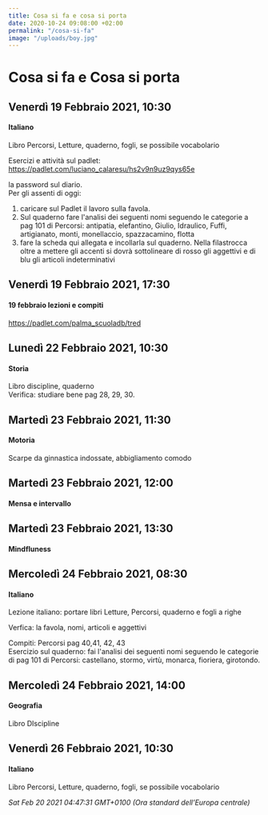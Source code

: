 ```yaml
---
title: Cosa si fa e cosa si porta
date: 2020-10-24 09:08:00 +02:00
permalink: "/cosa-si-fa"
image: "/uploads/boy.jpg"
---
```


# Cosa si fa e Cosa si porta
## Venerdì 19 Febbraio 2021, 10:30
#### Italiano
Libro Percorsi, Letture, quaderno, fogli, se possibile vocabolario  
  
Esercizi e attività sul padlet:  
https://padlet.com/luciano_calaresu/hs2v9n9uz9qys65e  
  
la password sul diario.  
Per gli assenti di oggi:  
1) caricare sul Padlet il lavoro sulla favola.  
2) Sul quaderno fare l'analisi dei seguenti nomi seguendo le categorie a pag 101 di Percorsi: antipatia, elefantino, Giulio, Idraulico, Fuffi, artigianato, monti, monellaccio, spazzacamino, flotta  
3) fare la scheda qui allegata e incollarla sul quaderno. Nella filastrocca oltre a mettere gli accenti si dovrà sottolineare di rosso gli aggettivi e di blu gli articoli indeterminativi  
## Venerdì 19 Febbraio 2021, 17:30
#### 19 febbraio lezioni e compiti
<a href="https://padlet.com/palma_scuoladb/tred" id="ow1420" __is_owner="true">https://padlet.com/palma_scuoladb/tred</a>  
## Lunedì 22 Febbraio 2021, 10:30
#### Storia
Libro discipline, quaderno  
Verifica: studiare bene pag 28, 29, 30.  
## Martedì 23 Febbraio 2021, 11:30
#### Motoria
Scarpe da ginnastica indossate, abbigliamento comodo  
## Martedì 23 Febbraio 2021, 12:00
#### Mensa e intervallo
  
## Martedì 23 Febbraio 2021, 13:30
#### Mindfluness
  
## Mercoledì 24 Febbraio 2021, 08:30
#### Italiano
Lezione italiano: portare libri Letture, Percorsi, quaderno e fogli a righe  
  
Verfica: la favola, nomi, articoli e aggettivi  
  
Compiti: Percorsi pag 40,41, 42, 43  
Esercizio sul quaderno: fai l'analisi dei seguenti nomi seguendo le categorie di pag 101 di Percorsi: castellano, stormo, virtù, monarca, fioriera, girotondo.  
## Mercoledì 24 Febbraio 2021, 14:00
#### Geografia
Libro DIscipline  
## Venerdì 26 Febbraio 2021, 10:30
#### Italiano
Libro Percorsi, Letture, quaderno, fogli, se possibile vocabolario  

_Sat Feb 20 2021 04:47:31 GMT+0100 (Ora standard dell’Europa centrale)_